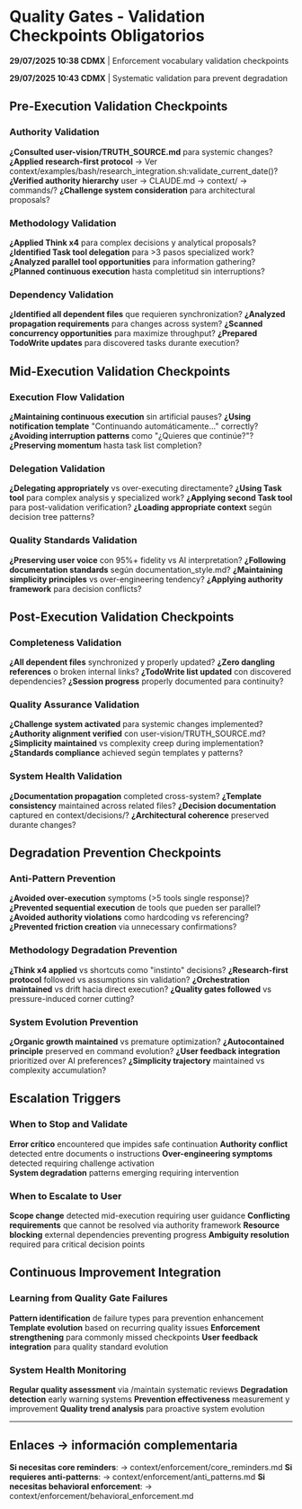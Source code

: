 # Quality Gates - Validation Checkpoints Obligatorios

**29/07/2025 10:38 CDMX** | Enforcement vocabulary validation checkpoints

**29/07/2025 10:43 CDMX** | Systematic validation para prevent degradation

## Pre-Execution Validation Checkpoints

### Authority Validation
**¿Consulted user-vision/TRUTH_SOURCE.md** para systemic changes?
**¿Applied research-first protocol** → Ver context/examples/bash/research_integration.sh:validate_current_date()?
**¿Verified authority hierarchy** user → CLAUDE.md → context/ → commands/?
**¿Challenge system consideration** para architectural proposals?

### Methodology Validation
**¿Applied Think x4** para complex decisions y analytical proposals?
**¿Identified Task tool delegation** para >3 pasos specialized work?
**¿Analyzed parallel tool opportunities** para information gathering?
**¿Planned continuous execution** hasta completitud sin interruptions?

### Dependency Validation
**¿Identified all dependent files** que requieren synchronization?
**¿Analyzed propagation requirements** para changes across system?
**¿Scanned concurrency opportunities** para maximize throughput?
**¿Prepared TodoWrite updates** para discovered tasks durante execution?

## Mid-Execution Validation Checkpoints

### Execution Flow Validation
**¿Maintaining continuous execution** sin artificial pauses?
**¿Using notification template** "Continuando automáticamente..." correctly?
**¿Avoiding interruption patterns** como "¿Quieres que continúe?"?
**¿Preserving momentum** hasta task list completion?

### Delegation Validation
**¿Delegating appropriately** vs over-executing directamente?
**¿Using Task tool** para complex analysis y specialized work?
**¿Applying second Task tool** para post-validation verification?
**¿Loading appropriate context** según decision tree patterns?

### Quality Standards Validation
**¿Preserving user voice** con 95%+ fidelity vs AI interpretation?
**¿Following documentation standards** según documentation_style.md?
**¿Maintaining simplicity principles** vs over-engineering tendency?
**¿Applying authority framework** para decision conflicts?

## Post-Execution Validation Checkpoints

### Completeness Validation
**¿All dependent files** synchronized y properly updated?
**¿Zero dangling references** o broken internal links?
**¿TodoWrite list updated** con discovered dependencies?
**¿Session progress** properly documented para continuity?

### Quality Assurance Validation
**¿Challenge system activated** para systemic changes implemented?
**¿Authority alignment verified** con user-vision/TRUTH_SOURCE.md?
**¿Simplicity maintained** vs complexity creep during implementation?
**¿Standards compliance** achieved según templates y patterns?

### System Health Validation
**¿Documentation propagation** completed cross-system?
**¿Template consistency** maintained across related files?
**¿Decision documentation** captured en context/decisions/?
**¿Architectural coherence** preserved durante changes?

## Degradation Prevention Checkpoints

### Anti-Pattern Prevention
**¿Avoided over-execution** symptoms (>5 tools single response)?
**¿Prevented sequential execution** de tools que pueden ser parallel?
**¿Avoided authority violations** como hardcoding vs referencing?
**¿Prevented friction creation** via unnecessary confirmations?

### Methodology Degradation Prevention
**¿Think x4 applied** vs shortcuts como "instinto" decisions?
**¿Research-first protocol** followed vs assumptions sin validation?
**¿Orchestration maintained** vs drift hacia direct execution?
**¿Quality gates followed** vs pressure-induced corner cutting?

### System Evolution Prevention
**¿Organic growth maintained** vs premature optimization?
**¿Autocontained principle** preserved en command evolution?
**¿User feedback integration** prioritized over AI preferences?
**¿Simplicity trajectory** maintained vs complexity accumulation?

## Escalation Triggers

### When to Stop and Validate
**Error crítico** encountered que impides safe continuation
**Authority conflict** detected entre documents o instructions
**Over-engineering symptoms** detected requiring challenge activation  
**System degradation** patterns emerging requiring intervention

### When to Escalate to User
**Scope change** detected mid-execution requiring user guidance
**Conflicting requirements** que cannot be resolved via authority framework
**Resource blocking** external dependencies preventing progress
**Ambiguity resolution** required para critical decision points

## Continuous Improvement Integration

### Learning from Quality Gate Failures
**Pattern identification** de failure types para prevention enhancement
**Template evolution** based on recurring quality issues
**Enforcement strengthening** para commonly missed checkpoints
**User feedback integration** para quality standard evolution

### System Health Monitoring
**Regular quality assessment** via /maintain systematic reviews
**Degradation detection** early warning systems
**Prevention effectiveness** measurement y improvement
**Quality trend analysis** para proactive system evolution

---

## Enlaces → información complementaria
**Si necesitas core reminders**: → context/enforcement/core_reminders.md
**Si requieres anti-patterns**: → context/enforcement/anti_patterns.md
**Si necesitas behavioral enforcement**: → context/enforcement/behavioral_enforcement.md